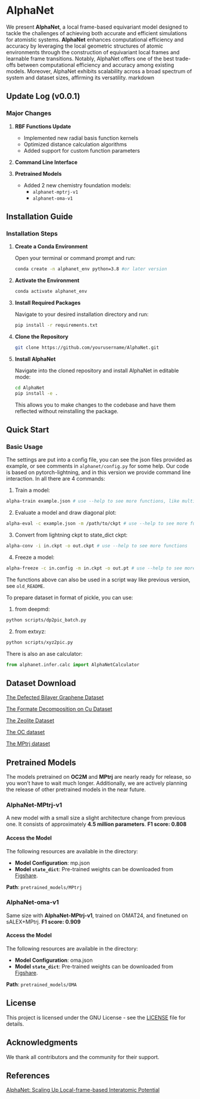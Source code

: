 # AlphaNet

We present **AlphaNet**, a local frame-based equivariant model designed to tackle the challenges of achieving both accurate and efficient simulations for atomistic systems.  **AlphaNet** enhances computational efficiency and accuracy by leveraging the local geometric structures of atomic environments through the construction of equivariant local frames and learnable frame transitions. Notably, AlphaNet offers one of the best trade-offs between computational efficiency and accuracy among existing models. Moreover, AlphaNet exhibits scalability across a broad spectrum of system and dataset sizes, affirming its versatility.
markdown
## Update Log (v0.0.1)

### Major Changes

1. **RBF Functions Update**
   - Implemented new radial basis function kernels
   - Optimized distance calculation algorithms
   - Added support for custom function parameters

2. **Command Line Interface**
   

3. **Pretrained Models**
   - Added 2 new chemistry foundation models:
     - `alphanet-mptrj-v1` 
     - `alphanet-oma-v1` 
     

## Installation Guide

### Installation Steps

1. **Create a Conda Environment**

   Open your terminal or command prompt and run:

   ```bash
   conda create -n alphanet_env python=3.8 #or later version
   ```

2. **Activate the Environment**

   ```bash
   conda activate alphanet_env
   ```

3. **Install Required Packages**

   Navigate to your desired installation directory and run:

   ```bash
   pip install -r requirements.txt
   ```

4. **Clone the Repository**

   ```bash
   git clone https://github.com/yourusername/AlphaNet.git
   ```

5. **Install AlphaNet**

   Navigate into the cloned repository and install AlphaNet in editable mode:

   ```bash
   cd AlphaNet
   pip install -e .
   ```

   This allows you to make changes to the codebase and have them reflected without reinstalling the package.

## Quick Start

### Basic Usage

The settings are put into a config file, you can see the json files provided as example, or see comments in `alphanet/config.py` for some help. 
Our code is based on pytorch-lightning, and in this version we provide command line interaction. In all there are 4 commands:
1. Train a model:

```bash 
alpha-train example.json # use --help to see more functions, like multi-gpu training resuming from ckpt...
```
2. Evaluate a model and draw diagonal plot:
```bash 
alpha-eval -c example.json -m /path/to/ckpt # use --help to see more functions
```
3. Convert from lightning ckpt to state_dict ckpt:
```bash 
alpha-conv -i in.ckpt -o out.ckpt # use --help to see more functions
```
4. Freeze a model:
```bash 
alpha-freeze -c in.config -m in.ckpt -o out.pt # use --help to see more functions
```
The functions above can also be used in a script way like previous version, see `old_README`.


To prepare dataset in format of pickle, you can use:

1. from deepmd:

```bash 
python scripts/dp2pic_batch.py
```

2. from extxyz:

```bash 
python scripts/xyz2pic.py
```

There is also an ase calculator:

```python 
from alphanet.infer.calc import AlphaNetCalculator
```
## Dataset Download

[The Defected Bilayer Graphene Dataset](https://zenodo.org/records/10374206)

[The Formate Decomposition on Cu Dataset](https://archive.materialscloud.org/record/2022.45)

[The Zeolite Dataset](https://doi.org/10.6084/m9.figshare.27800211)

[The OC dataset](https://opencatalystproject.org/)

[The MPtrj dataset](https://matbench-discovery.materialsproject.org/data)

## Pretrained Models

The models pretrained on **OC2M** and **MPtrj** are nearly ready for release, so you won’t have to wait much longer. Additionally, we are actively planning the release of other pretrained models in the near future.

### ​**AlphaNet-MPtrj-v1**

A new model with a small size a slight architecture change from previous one. It consists of approximately ​**4.5 million parameters**. **F1 score: 0.808**


#### ​**Access the Model**

The following resources are available in the directory:

- ​**Model Configuration**: mp.json
- ​**Model `state_dict`**: Pre-trained weights can be downloaded from [Figshare](https://ndownloader.figshare.com/files/53851133).

**Path**: `pretrained_models/MPtrj`

### ​**AlphaNet-oma-v1**

Same size with **AlphaNet-MPtrj-v1**, trained on OMAT24, and finetuned on sALEX+MPtrj. **F1 score: 0.909**


#### ​**Access the Model**

The following resources are available in the directory:

- ​**Model Configuration**: oma.json
- ​**Model `state_dict`**: Pre-trained weights can be downloaded from [Figshare](https://ndownloader.figshare.com/files/53851139).

**Path**: `pretrained_models/OMA`

## License

This project is licensed under the GNU License - see the [LICENSE](LICENSE) file for details.

## Acknowledgments

We thank all contributors and the community for their support.

## References
[AlphaNet: Scaling Up Local-frame-based Interatomic Potential](https://arxiv.org/abs/2501.07155)

